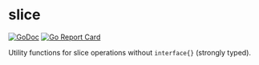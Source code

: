 # slice

[![GoDoc](https://godoc.org/github.com/morikuni/slice?status.svg)](https://godoc.org/github.com/morikuni/slice)
[![Go Report Card](https://goreportcard.com/badge/github.com/morikuni/slice)](https://goreportcard.com/report/github.com/morikuni/slice)

Utility functions for slice operations without `interface{}` (strongly typed).

